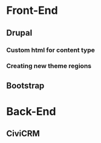 

# Front-End

## Drupal

### Custom html for content type

### Creating new theme regions


## Bootstrap


# Back-End

## CiviCRM


